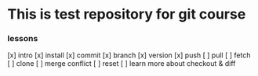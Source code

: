 # This is test repository for git course
###  lessons

[x] intro
[x] install
[x] commit
[x] branch
[x] version
[x] push
[ ] pull
[ ] fetch
[ ] clone
[ ] merge conflict
[ ] reset
[ ] learn more about checkout & diff
